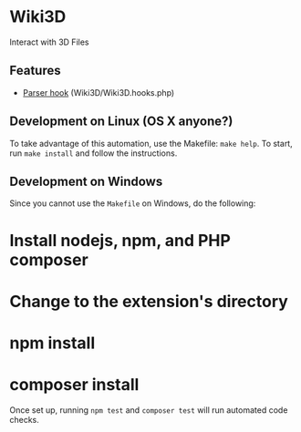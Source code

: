 # Wiki3D

Interact with 3D Files

## Features


 * [Parser hook](https://www.mediawiki.org/wiki/Manual:Parser_functions) (Wiki3D/Wiki3D.hooks.php)


## Development on Linux (OS X anyone?)
To take advantage of this automation, use the Makefile: `make help`. To start,
run `make install` and follow the instructions.

## Development on Windows
Since you cannot use the `Makefile` on Windows, do the following:

  # Install nodejs, npm, and PHP composer
  # Change to the extension's directory
  # npm install
  # composer install

Once set up, running `npm test` and `composer test` will run automated code checks.
